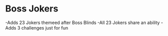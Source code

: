   # Boss Jokers
  -Adds 23 Jokers themeed after Boss Blinds
  -All 23 Jokers share an ability
  -Adds 3 challenges just for fun
